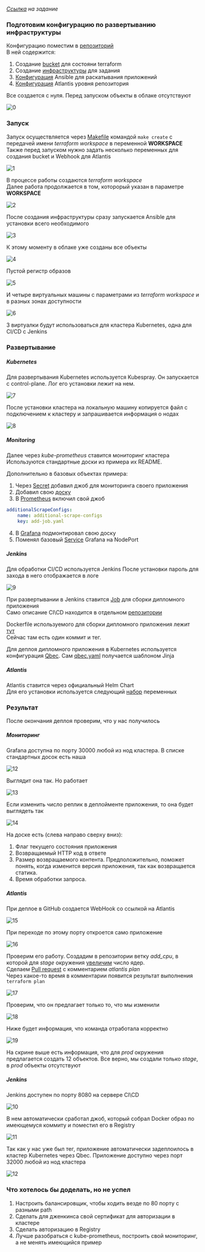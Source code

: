 
_[Ссылка](https://github.com/netology-code/devops-diplom-yandexcloud) на задание_

### Подготовим конфигурацию по развертыванию инфраструктуры

Конфигурацию поместим в [репозиторий](https://github.com/Dracula33/diploma-app-run)  
В ней содержится:  
1. Создание [bucket](https://github.com/Dracula33/diploma-app-run/tree/master/terraform-state-bucket) для состояни terraform
2. Создание [инфраструктуры](https://github.com/Dracula33/diploma-app-run/tree/master/terraform-infrastructure) для задания
3. [Конфигурация](https://github.com/Dracula33/diploma-app-run/tree/master/ansible) Ansible для раскатывания приложений
4. [Конфигурация](https://github.com/Dracula33/diploma-app-run/blob/master/atlantis.yaml) Atlantis уровня репозитория

Все создается с нуля. Перед запуском объекты в облаке отсутствуют

![0](./attachment/empty_cloud.jpg)

### Запуск

Запуск осуществляется через [Makefile](https://github.com/Dracula33/diploma-app-run/blob/master/Makefile) командой `make create` с передачей имени _terraform workspace_ в переменной **WORKSPACE**  
Также перед запуском нужно задать несколько переменных для создания bucket и Webhook для Atlantis  

![1](./attachment/run.jpg)

В процессе работы создаются _terraform workspace_  
Далее работа продолжается в том, которорый указан в параметре **WORKSPACE**

![2](./attachment/workspaces.jpg)

После создания инфраструктуры сразу запускается Ansible для установки всего необходимого

![3](./attachment/run_ansible.jpg)

К этому моменту в облаке уже созданы все объекты

![4](./attachment/objects.jpg)

Пустой регистр образов

![5](./attachment/empty_registry.jpg)  

И четыре виртуальных машины с параметрами из _terraform workspace_ и в разных зонах доступности

![6](./attachment/virts.jpg)

3 виртуалки будут использоваться для кластера Kubernetes, одна для CI/CD c Jenkins

### Развертывание

##### Kubernetes
Для развертывания Kubernetes используется Kubespray. Он запускается с control-plane. Лог его установки лежит на нем.

![7](./attachment/kubespray_finished.jpg)

После установки кластера на локальную машину копируется файл с подключением к кластеру и запрашивается информация о нодах

![8](./attachment/kubectl.jpg)

##### Monitoring

Далее через _kube-prometheus_ ставится мониторинг кластера  
Используются стандартные доски из примера их README.

Дополнительно в базовых объектах примера: 
1. Через [Secret](https://github.com/Dracula33/diploma-app-run/blob/master/ansible/files/monitoring/additional-scrape-configs.yaml) добавил джоб для мониторинга своего приложения
2. Добавил свою [доску](https://github.com/Dracula33/diploma-app-run/blob/master/ansible/files/monitoring/grafana-my-dashboard.yaml)
3. В [Prometheus](https://github.com/Dracula33/diploma-app-run/blob/master/ansible/files/monitoring/prometheus-prometheus.yaml#L33) включил свой джоб
```yaml
additionalScrapeConfigs:
    name: additional-scrape-configs
    key: add-job.yaml
```
4. В [Grafana](https://github.com/Dracula33/diploma-app-run/blob/master/ansible/files/monitoring/grafana-deployment.yaml#L71) подмонтировал свою доску
5. Поменял базовый [Service](https://github.com/Dracula33/diploma-app-run/blob/master/ansible/files/monitoring/grafana-service.yaml) Grafana на NodePort

##### Jenkins

Для обработки CI/CD используется Jenkins
После установки пароль для захода в него отображается в логе

![9](./attachment/jenkins_pass.jpg)

При развертывании в Jenkins ставится [Job](https://github.com/Dracula33/diploma-app-run/blob/master/ansible/files/my_cicd/config.xml) для сборки дипломного приложения  
Само описание CI\CD находится в отдельном [репозитории](https://github.com/Dracula33/diploma-app-jenkinsfile/blob/master/Jenkinsfile)

Dockerfile используемого для сборки дипломного приложения лежит [тут](https://github.com/Dracula33/diploma-app)  
Сейчас там есть один коммит и тег.

Для деплоя дипломного приложения в Kubernetes используется конфигурация [Qbec](https://github.com/Dracula33/diploma-app-run/tree/master/ansible/files/qbec-app). Сам [qbec.yaml](https://github.com/Dracula33/diploma-app-run/blob/master/ansible/templates/qbec-app/qbec.yaml.j2) получается шаблоном Jinja  

##### Atlantis

Atlantis ставится через официальный Helm Chart  
Для его установки используется следующий [набор](https://github.com/Dracula33/diploma-app-run/blob/master/ansible/templates/atlantis/atlantis_values.yaml.j2) переменных  

### Результат

После окончания деплоя проверим, что у нас получилось

##### Мониторинг

Grafana доступна по порту 30000 любой из нод кластера. В списке стандартных досок есть наша

![12](./attachment/grafana.jpg)

Выглядит она так. Но работает

![13](./attachment/grafana_dashboard_up.jpg)

Если изменить число реплик в деплойменте приложения, то она будет выглядеть так

![14](./attachment/grafana_dashboard_down.jpg)

На доске есть (слева направо сверху вниз):
1. Флаг текущего состояния приложения
2. Возвращаемый HTTP код в ответе
3. Размер возвращаемого контента. Предположительно, поможет понять, когда изменится версия приложения, так как возвращается статика. 
4. Время обработки запроса.

##### Atlantis

При деплое в GitHub создается WebHook со ссылкой на Atlantis

![15](./attachment/atlantis_webhook.jpg)

При переходе по этому порту откроется само приложение

![16](./attachment/atlantis.jpg)

Проверим его работу. Создадим в репозитории ветку _add_cpu_, в которой для _stage_ окружения [увеличим](https://github.com/Dracula33/diploma-app-run/commit/04b27c74ed663b214b5567a2cfde62229abaefbd) число ядер.  
Сделаем [Pull request](https://github.com/Dracula33/diploma-app-run/pull/3) c комментарием _atlantis plan_  
Через какое-то время в комментарии появится результат выполнения `terraform plan`

![17](./attachment/atlantis_pull_req.jpg)

Проверим, что он предлагает только то, что мы изменили

![18](./attachment/atlantis_pull_req_plan.jpg)

Ниже будет информация, что команда отработала корректно

![19](./attachment/atlantis_pull_req_res.jpg)

На скрине выше есть информация, что для _prod_ окружения предлагается создать 12 объектов. Все верно, мы создали только _stage_, в _prod_ объекты отсутствуют

##### Jenkins

Jenkins доступен по порту 8080 на сервере CI\CD

![10](./attachment/jenkins.jpg)  

В нем автоматически сработал джоб, который собрал Docker образ по имеющемуся коммиту и поместил его в Registry

![11](./attachment/full_registry.jpg)

Так как у нас уже был тег, приложение автоматически задеплоилось в кластер Kubernetes через Qbec. 
Приложение доступно через порт 32000 любой из нод кластера

![12](./attachment/my_app.jpg)

### Что хотелось бы доделать, но не успел

1. Настроить балансировщик, чтобы ходить везде по 80 порту с разными path
2. Сделать для дженкинса свой сертификат для авторизации в кластере
3. Сделать авторизацию в Registry
4. Лучше разобраться с kube-prometheus, построить свой мониторинг, а не менять имеющийся пример